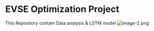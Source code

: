 # EVSE Optimization Project
This Repository contain Data analysis & LSTM model
![image-2.png](attachment:image-2.png)
